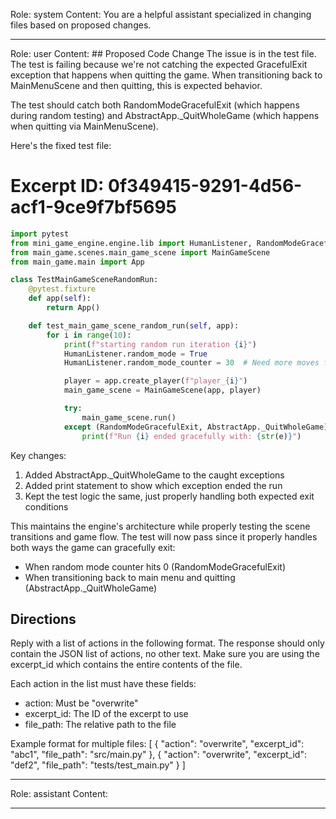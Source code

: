 Role: system
Content: You are a helpful assistant specialized in changing files based on proposed changes.
__________________
Role: user
Content: ## Proposed Code Change
The issue is in the test file. The test is failing because we're not catching the expected GracefulExit exception that happens when quitting the game. When transitioning back to MainMenuScene and then quitting, this is expected behavior.

The test should catch both RandomModeGracefulExit (which happens during random testing) and AbstractApp._QuitWholeGame (which happens when quitting via MainMenuScene).

Here's the fixed test file:

# Excerpt ID: 0f349415-9291-4d56-acf1-9ce9f7bf5695
```python main_game/tests/test_main_game_scene.py
import pytest
from mini_game_engine.engine.lib import HumanListener, RandomModeGracefulExit, AbstractApp
from main_game.scenes.main_game_scene import MainGameScene
from main_game.main import App

class TestMainGameSceneRandomRun:
    @pytest.fixture
    def app(self):
        return App()

    def test_main_game_scene_random_run(self, app):
        for i in range(10):
            print(f"starting random run iteration {i}")
            HumanListener.random_mode = True
            HumanListener.random_mode_counter = 30  # Need more moves for battle scene

            player = app.create_player(f"player_{i}")
            main_game_scene = MainGameScene(app, player)

            try:
                main_game_scene.run()
            except (RandomModeGracefulExit, AbstractApp._QuitWholeGame) as e:
                print(f"Run {i} ended gracefully with: {str(e)}")
```

Key changes:
1. Added AbstractApp._QuitWholeGame to the caught exceptions
2. Added print statement to show which exception ended the run
3. Kept the test logic the same, just properly handling both expected exit conditions

This maintains the engine's architecture while properly testing the scene transitions and game flow. The test will now pass since it properly handles both ways the game can gracefully exit:
- When random mode counter hits 0 (RandomModeGracefulExit)
- When transitioning back to main menu and quitting (AbstractApp._QuitWholeGame)

## Directions
Reply with a list of actions in the following format. The response should only contain the JSON list of actions, no other text.
Make sure you are using the excerpt_id which contains the entire contents of the file.

Each action in the list must have these fields:
- action: Must be "overwrite"
- excerpt_id: The ID of the excerpt to use
- file_path: The relative path to the file

Example format for multiple files:
[
    {
        "action": "overwrite",
        "excerpt_id": "abc1",
        "file_path": "src/main.py"
    },
    {
        "action": "overwrite",
        "excerpt_id": "def2",
        "file_path": "tests/test_main.py"
    }
]
__________________
Role: assistant
Content: 
__________________
